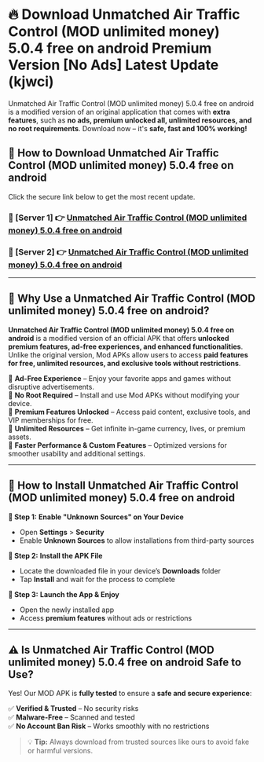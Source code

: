 # 🔥 Download Unmatched Air Traffic Control (MOD unlimited money) 5.0.4 free on android Premium Version [No Ads] Latest Update (kjwci) 

Unmatched Air Traffic Control (MOD unlimited money) 5.0.4 free on android is a modified version of an original application that comes with **extra features**, such as **no ads, premium unlocked all, unlimited resources, and no root requirements**. Download now – it's **safe, fast and 100% working!**

## **📱 How to Download Unmatched Air Traffic Control (MOD unlimited money) 5.0.4 free on android**  

Click the secure link below to get the most recent update.  

 ### **📌 [Server 1] 👉** [Unmatched Air Traffic Control (MOD unlimited money) 5.0.4 free on android](https://apkcomod.com?title=Unmatched_Air_Traffic_Control_(MOD_unlimited_money)_5.0.4_free_on_android)

 ### **📌 [Server 2] 👉** [Unmatched Air Traffic Control (MOD unlimited money) 5.0.4 free on android](https://apkcomod.com?title=Unmatched_Air_Traffic_Control_(MOD_unlimited_money)_5.0.4_free_on_android)

---

## **🤖 Why Use a Unmatched Air Traffic Control (MOD unlimited money) 5.0.4 free on android?**  

**Unmatched Air Traffic Control (MOD unlimited money) 5.0.4 free on android** is a modified version of an official APK that offers **unlocked premium features, ad-free experiences, and enhanced functionalities**. Unlike the original version, Mod APKs allow users to access **paid features for free, unlimited resources, and exclusive tools without restrictions**.

🔽 **Ad-Free Experience** – Enjoy your favorite apps and games without disruptive advertisements.  
🔽 **No Root Required** – Install and use Mod APKs without modifying your device.  
🔽 **Premium Features Unlocked** – Access paid content, exclusive tools, and VIP memberships for free.  
🔽 **Unlimited Resources** – Get infinite in-game currency, lives, or premium assets.  
🔽 **Faster Performance & Custom Features** – Optimized versions for smoother usability and additional settings.  

---

## **🚀 How to Install Unmatched Air Traffic Control (MOD unlimited money) 5.0.4 free on android**  

**🔹 Step 1:** **Enable "Unknown Sources" on Your Device**  
- Open **Settings** > **Security**  
- Enable **Unknown Sources** to allow installations from third-party sources  

**🔹 Step 2:** **Install the APK File**  
- Locate the downloaded file in your device’s **Downloads** folder  
- Tap **Install** and wait for the process to complete  

**🔹 Step 3:** **Launch the App & Enjoy**  
- Open the newly installed app  
- Access **premium features** without ads or restrictions  

---

## **⚠️ Is Unmatched Air Traffic Control (MOD unlimited money) 5.0.4 free on android Safe to Use?**  

Yes! Our MOD APK is **fully tested** to ensure a **safe and secure experience**:

✅ **Verified & Trusted** – No security risks  
✅ **Malware-Free** – Scanned and tested  
✅ **No Account Ban Risk** – Works smoothly with no restrictions  

> 💡 **Tip:** Always download from trusted sources like ours to avoid fake or harmful versions.